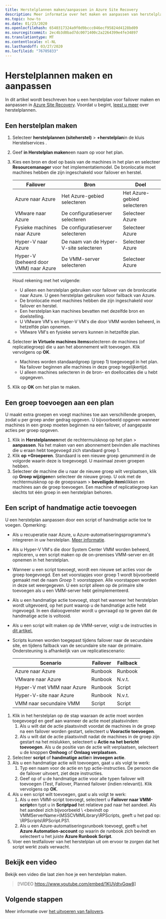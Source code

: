 ```yaml
---
title: Herstelplannen maken/aanpassen in Azure Site Recovery
description: Meer informatie over het maken en aanpassen van herstelplannen voor noodherstel met de Azure Site Recovery-service.
ms.topic: how-to
ms.date: 01/23/2020
ms.openlocfilehash: 6540317324a9f0d9bccc046ecf95824d4128bd09
ms.sourcegitcommit: 2ec4b3d0bad7dc0071400c2a2264399e4fe34897
ms.translationtype: MT
ms.contentlocale: nl-NL
ms.lasthandoff: 03/27/2020
ms.locfileid: "76705833"
---
```

# <a name="create-and-customize-recovery-plans"></a>Herstelplannen maken en aanpassen

In dit artikel wordt beschreven hoe u een herstelplan voor failover maken en aanpassen in [Azure Site Recovery](site-recovery-overview.md). Voordat u begint, [leest u meer](recovery-plan-overview.md) over herstelplannen.

## <a name="create-a-recovery-plan"></a>Een herstelplan maken

1. Selecteer **herstelplannen (siteherstel)** > **+herstelplan**in de kluis Herstelservices .
2. Geef **in Herstelplan maken**een naam op voor het plan.
3. Kies een bron en doel op basis van de machines in het plan en selecteer **Resourcemanager** voor het implementatiemodel. De bronlocatie moet machines hebben die zijn ingeschakeld voor failover en herstel. 

    **Failover** | **Bron** | **Doel** 
   --- | --- | ---
   Azure naar Azure | Het Azure-gebied selecteren | Het Azure-gebied selecteren
   VMware naar Azure | De configuratieserver selecteren | Selecteer Azure
   Fysieke machines naar Azure | De configuratieserver selecteren | Selecteer Azure   
   Hyper-V naar Azure | De naam van de Hyper-V-site selecteren | Selecteer Azure
   Hyper-V (beheerd door VMM) naar Azure  | De VMM-server selecteren | Selecteer Azure
  
    Houd rekening met het volgende:
    -  U alleen een herstelplan gebruiken voor failover van de bronlocatie naar Azure. U geen herstelplan gebruiken voor failback van Azure.
    - De bronlocatie moet machines hebben die zijn ingeschakeld voor failover en herstel. 
    - Een herstelplan kan machines bevatten met dezelfde bron en doelstelling. 
    - U VMware VM's en Hyper-V VM's die door VMM worden beheerd, in hetzelfde plan opnemen.
    - VMware VM's en fysieke servers kunnen in hetzelfde plan.

4. Selecteer **in Virtuele machines items**selecteren de machines (of replicatiegroep) die u aan het abonnement wilt toevoegen. Klik vervolgens op **OK**.
    - Machines worden standaardgroep (groep 1) toegevoegd in het plan. Na failover beginnen alle machines in deze groep tegelijkertijd.
    - U alleen machines selecteren in de bron- en doellocaties die u hebt opgegeven. 
5. Klik op **OK** om het plan te maken.

## <a name="add-a-group-to-a-plan"></a>Een groep toevoegen aan een plan

U maakt extra groepen en voegt machines toe aan verschillende groepen, zodat u per groep ander gedrag opgeven. U bijvoorbeeld opgeven wanneer machines in een groep moeten beginnen na een failover, of aangepaste acties per groep opgeven.

1. Klik in **Herstelplannen**met de rechtermuisknop op het plan > **aanpassen**. Na het maken van een abonnement bevinden alle machines die u eraan hebt toegevoegd zich standaard groep 1.
2. Klik **op +Groeperen**. Standaard is een nieuwe groep genummerd in de volgorde waarin deze is toegevoegd. U maximaal zeven groepen hebben.
3. Selecteer de machine die u naar de nieuwe groep wilt verplaatsen, klik op **Groep wijzigen**en selecteer de nieuwe groep. U ook met de rechtermuisknop op de groepsnaam > **beveiligde item**klikken en machines aan de groep toevoegen. Een machine of replicatiegroep kan slechts tot één groep in een herstelplan behoren.


## <a name="add-a-script-or-manual-action"></a>Een script of handmatige actie toevoegen

U een herstelplan aanpassen door een script of handmatige actie toe te voegen. Opmerking:

- Als u recuperatie naar Azure, u Azure-automatiseringsprogramma's integreren in uw herstelplan. [Meer informatie](site-recovery-runbook-automation.md).
- Als u Hyper-V VM's die door System Center VMM worden beheerd, repliceren, u een script maken op de on-premises VMM-server en dit opnemen in het herstelplan.
- Wanneer u een script toevoegt, wordt een nieuwe set acties voor de groep toegevoegd. Een set voorstapjes voor groep 1 wordt bijvoorbeeld gemaakt met de naam *Groep 1: voorstappen*. Alle voorstappen worden in deze set weergegeven. U een script alleen op de primaire site toevoegen als u een VMM-server hebt geïmplementeerd.
- Als u een handmatige actie toevoegt, stopt het wanneer het herstelplan wordt uitgevoerd, op het punt waarop u de handmatige actie hebt ingevoegd. In een dialoogvenster wordt u gevraagd op te geven dat de handmatige actie is voltooid.
- Als u een script wilt maken op de VMM-server, volgt u de instructies in [dit artikel.](hyper-v-vmm-recovery-script.md)
- Scripts kunnen worden toegepast tijdens failover naar de secundaire site, en tijdens failback van de secundaire site naar de primaire. Ondersteuning is afhankelijk van uw replicatiescenario:
    
    **Scenario** | **Failover** | **Failback**
    --- | --- | --- 
    Azure naar Azure  | Runbook | Runbook
    VMware naar Azure | Runbook | N.v.t. 
    Hyper-V met VMM naar Azure | Runbook | Script
    Hyper-V-site naar Azure | Runbook | N.v.t.
    VMM naar secundaire VMM | Script | Script

1. Klik in het herstelplan op de stap waaraan de actie moet worden toegevoegd en geef aan wanneer de actie moet plaatsvinden:
    1. Als u wilt dat de actie plaatsvindt voordat de machines in de groep na een failover worden gestart, selecteert u **Vooractie toevoegen**.
    1. Als u wilt dat de actie plaatsvindt nadat de machines in de groep zijn gestart na het mislukken, selecteert u **Actie na het bericht toevoegen**. Als u de positie van de actie wilt verplaatsen, selecteert u de knoppen **Omhoog** of **Omlaag verplaatsen.**
2. Selecteer **script** of **handmatige actie**in **invoegen actie**.
3. Als u een handmatige actie wilt toevoegen, gaat u als volgt te werk:
    1. Typ een naam voor de actie en typ actie-instructies. De persoon die de failover uitvoert, ziet deze instructies.
    1. Geef op of u de handmatige actie voor alle typen failover wilt toevoegen (Test, Failover, Planned failover (indien relevant)). Klik vervolgens op **OK**.
4. Als u een script wilt toevoegen, gaat u als volgt te werk:
    1. Als u een VMM-script toevoegt, selecteert u **Failover naar VMM-script**en typt u in **Scriptpad** het relatieve pad naar het aandeel. Als het aandeel zich bijvoorbeeld \\ \<bevindt op VMMServerName>\MSSCVMMLibrary\RPScripts, geeft u het pad op: \RPScripts\RPScript.PS1.
    1. Als u een Azure-automatiseringsrunboek toevoegt, geeft u het **Azure Automation-account** op waarin de runbook zich bevindt en selecteert u het juiste **Azure Runbook Script**.
5. Voer een testfailover van het herstelplan uit om ervoor te zorgen dat het script werkt zoals verwacht.

## <a name="watch-a-video"></a>Bekijk een video

Bekijk een video die laat zien hoe je een herstelplan maken.


> [!VIDEO https://www.youtube.com/embed/1KUVdtvGqw8]

## <a name="next-steps"></a>Volgende stappen

Meer informatie over [het uitvoeren van failovers](site-recovery-failover.md).  

    
